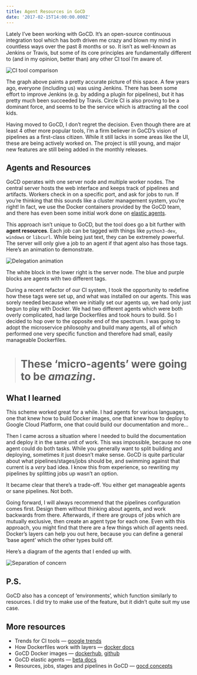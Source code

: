 ```yaml
---
title: Agent Resources in GoCD
date: '2017-02-15T14:00:00.000Z'
---
```


Lately I’ve been working with GoCD. It’s an open-source continuous integration
tool which has both driven me crazy and blown my mind in countless ways over
the past 8 months or so. It isn’t as well-known as Jenkins or Travis, but some
of its core principles are fundamentally different to (and in my opinion,
better than) any other CI tool I’m aware of.

![CI tool comparison](interest-graph.png "Google searches for popular CI
tools")


The graph above paints a pretty accurate picture of this space. A few years
ago, everyone (including us) was using Jenkins. There has been some effort to
improve Jenkins (e.g. by adding a plugin for pipelines), but it has pretty much
been succeeded by Travis. Circle CI is also proving to be a dominant force, and
seems to be the service which is attracting all the cool kids.

Having moved to GoCD, I don’t regret the decision. Even though there are at
least 4 other more popular tools, I’m a firm believer in GoCD’s vision of
pipelines as a first-class citizen. While it still lacks in some areas like the
UI, these are being actively worked on. The project is still young, and major
new features are still being added in the monthly releases.

## Agents and Resources

GoCD operates with one server node and multiple worker nodes. The central
server hosts the web interface and keeps track of pipelines and artifacts.
Workers check in on a specific port, and ask for jobs to run. If you’re
thinking that this sounds like a cluster management system, you’re right! In
fact, we use the Docker containers provided by the GoCD team, and there has
even been some initial work done on [elastic
agents](https://plugin-api.go.cd/current/elastic-agents/).

This approach isn’t unique to GoCD, but the tool does go a bit further with
**agent resources**. Each job can be tagged with things like `python3-dev`,
`windows` or `libcurl`. While being just text, they can be extremely powerful.
The server will only give a job to an agent if that agent also has those tags.
Here’s an animation to demonstrate.

![Delegation animation](delegation.gif "A master/worker CI system with two
        different types of workers")

The white block in the lower right is the server node. The blue and purple
blocks are agents with two different tags.

During a recent refactor of our CI system, I took the opportunity to redefine
how these tags were set up, and what was installed on our agents. This was
sorely needed because when we initially set our agents up, we had only just
begun to play with Docker. We had two different agents which were both overly
complicated, had large Dockerfiles and took hours to build. So I decided to hop
over to the opposite end of the spectrum. I was going to adopt the microservice
philosophy and build many agents, all of which performed one very specific
function and therefore had small, easily manageable Dockerfiles.

> # These ‘micro-agents’ were going to be *amazing*.

## What I learned

This scheme worked great for a while. I had agents for various languages, one
that knew how to build Docker images, one that knew how to deploy to Google
Cloud Platform, one that could build our documentation and more…

Then I came across a situation where I needed to build the documentation and
deploy it in the same unit of work. This was impossible, because no one agent
could do both tasks. While you generally want to split building and deploying,
sometimes it just doesn’t make sense. GoCD is quite particular about what
pipelines/stages/jobs should be, and swimming against that current is a *very*
bad idea. I know this from experience, so rewriting my pipelines by splitting
jobs up wasn’t an option.

It became clear that there’s a trade-off. You either get manageable agents or
sane pipelines. Not both.

Going forward, I will always recommend that the pipelines configuration comes
first. Design them without thinking about agents, and work backwards from
there. Afterwards, if there are groups of jobs which are mutually exclusive,
then create an agent type for each one. Even with this approach, you might find
that there are a few things which *all* agents need. Docker’s layers can help
you out here, because you can define a general ‘base agent’ which the other
types build off.

Here’s a diagram of the agents that I ended up with.

![Separation of concern](heirarchy.png "Separation of concern for Docker-based
worker agents")

## P.S.

GoCD also has a concept of ‘environments’, which function similarly to
resources. I did try to make use of the feature, but it didn’t quite suit my
use case.

## More resources

+ Trends for CI tools — [google
  trends](https://www.google.com/trends/explore?date=2008-01-01%202016-11-15&q=GoCD,Jenkins%20CI,Travis%20CI,Circle%20CI,Codeship)
+ How Dockerfiles work with layers — [docker
  docs](https://docs.docker.com/engine/userguide/storagedriver/imagesandcontainers/)
+ GoCD Docker images — [dockerhub](https://hub.docker.com/u/gocd/),
  [github](https://github.com/gocd/gocd-docker)
+ GoCD elastic agents — [beta
  docs](https://plugin-api.go.cd/current/elastic-agents/)
+ Resources, jobs, stages and pipelines in GoCD — [gocd
  concepts](https://docs.go.cd/current/introduction/concepts_in_go.html)
